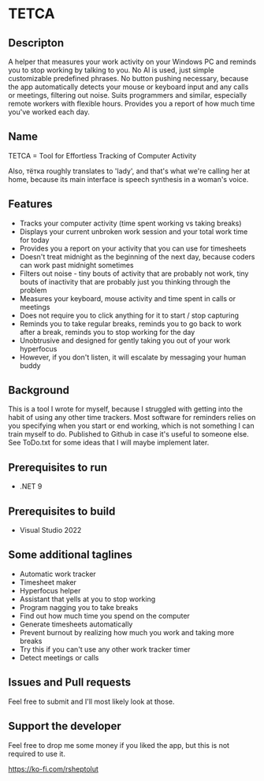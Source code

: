 ﻿# TETCA

## Descripton

A helper that measures your work activity on your Windows PC and reminds you to stop working by talking to you. No AI is used, just simple customizable predefined phrases. No button pushing necessary, because the app automatically detects your mouse or keyboard input and any calls or meetings, filtering out noise. Suits programmers and similar, especially remote workers with flexible hours. Provides you a report of how much time you've worked each day.

## Name

TETCA = Tool for Effortless Tracking of Computer Activity

Also, тётка roughly translates to 'lady', and that's what we're calling her at home, because its main interface is speech synthesis in a woman's voice.

## Features

- Tracks your computer activity (time spent working vs taking breaks)
- Displays your current unbroken work session and your total work time for today
- Provides you a report on your activity that you can use for timesheets
- Doesn't treat midnight as the beginning of the next day, because coders can work past midnight sometimes
- Filters out noise - tiny bouts of activity that are probably not work, tiny bouts of inactivity that are probably just you thinking through the problem
- Measures your keyboard, mouse activity and time spent in calls or meetings
- Does not require you to click anything for it to start / stop capturing
- Reminds you to take regular breaks, reminds you to go back to work after a break, reminds you to stop working for the day
- Unobtrusive and designed for gently taking you out of your work hyperfocus
- However, if you don't listen, it will escalate by messaging your human buddy

## Background

This is a tool I wrote for myself, because I struggled with getting into the habit of using any other time trackers. Most software for reminders relies on you specifying when you start or end working, which is not something I can train myself to do. Published to Github in case it's useful to someone else. See ToDo.txt for some ideas that I will maybe implement later.

## Prerequisites to run

- .NET 9

## Prerequisites to build

- Visual Studio 2022

## Some additional taglines

- Automatic work tracker
- Timesheet maker
- Hyperfocus helper
- Assistant that yells at you to stop working
- Program nagging you to take breaks
- Find out how much time you spend on the computer
- Generate timesheets automatically
- Prevent burnout by realizing how much you work and taking more breaks
- Try this if you can't use any other work tracker timer
- Detect meetings or calls

## Issues and Pull requests

Feel free to submit and I'll most likely look at those.

## Support the developer

Feel free to drop me some money if you liked the app, but this is not required to use it.

https://ko-fi.com/rsheptolut
